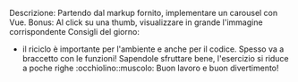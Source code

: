 Descrizione:
Partendo dal markup fornito, implementare un carousel con Vue.
Bonus:
Al click su una thumb, visualizzare in grande l'immagine corrispondente
Consigli del giorno:
- il riciclo è importante per l'ambiente e anche per il codice. Spesso va a braccetto con le funzioni! Sapendole sfruttare bene, l'esercizio si riduce a poche righe :occhiolino::muscolo:
Buon lavoro e buon divertimento!